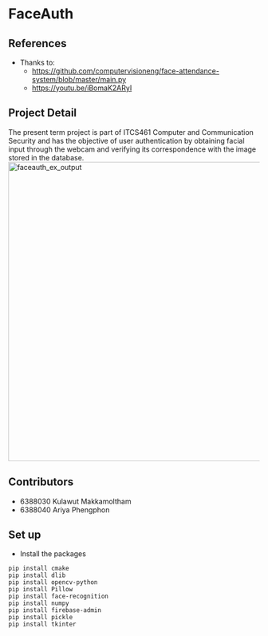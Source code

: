# FaceAuth

## References
- Thanks to:
  - https://github.com/computervisioneng/face-attendance-system/blob/master/main.py
  - https://youtu.be/iBomaK2ARyI
  
## Project Detail
The present term project is part of ITCS461 Computer and Communication Security and
has the objective of user authentication by obtaining facial input through the webcam
and verifying its correspondence with the image stored in the database.  
<img src="https://i.imgur.com/AtKP2UT.png" alt="faceauth_ex_output" width=600>

## Contributors
- 6388030 Kulawut Makkamoltham
- 6388040 Ariya Phengphon

## Set up
- Install the packages
```
pip install cmake
pip install dlib
pip install opencv-python
pip install Pillow
pip install face-recognition
pip install numpy
pip install firebase-admin
pip install pickle
pip install tkinter
```
